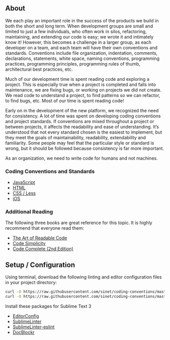 ## About

We each play an important role in the success of the products we build in both the short and long term. When development groups are small and limited to just a few individuals, who often work in silos, refactoring, maintaining, and extending our code is easy; we wrote it and intimately know it! However, this becomes a challenge in a larger group, as each developer on a team, and each team will have their own conventions and standards. Conventions include file organization, indentation, comments, declarations, statements, white space, naming conventions, programming practices, programming principles, programming rules of thumb, architectural best practices, etc.

Much of our development time is spent reading code and exploring a project. This is especially true when a project is completed and falls into maintenance, we are fixing bugs, or working on projects we did not create. We read code to understand a project, to find patterns so we can refactor, to find bugs, etc. Most of our time is spent reading code!

Early on in the development of the new platform, we recognized the need for consistency. A lot of time was spent on developing coding conventions and project standards. If conventions are mixed throughout a project or between projects, it affects the readability and ease of understanding. It’s understood that not every standard chosen is the easiest to implement, but they meet the goals of maintainability, readability, extendability and familiarity. Some people may feel that the particular style or standard is wrong, but it should be followed because consistency is far more important.

As an organization, we need to write code for humans and not machines.

### Coding Conventions and Standards
* [JavaScript](https://github.com/sinet/coding-conventions/blob/master/javascript.md)
* [HTML](https://github.com/sinet/coding-conventions/blob/master/html.md)
* [CSS / Less](https://github.com/sinet/coding-conventions/blob/master/css.md)
* [iOS](https://github.com/sinet/coding-conventions/blob/master/ios.md)

### Additional Reading
The following three books are great reference for this topic. It is highly recommend that everyone read them:
* [The Art of Readable Code](http://shop.oreilly.com/product/9780596802301.do)
* [Code Simplicity](http://shop.oreilly.com/product/0636920022251.do)
* [Code Complete (2nd Edition)](http://www.amazon.com/Code-Complete-Practical-Handbook-Construction/dp/0735619670)

## Setup / Configuration
Using terminal, download the following linting and editor configuration files in your project directory:
```bash
curl -O https://raw.githubusercontent.com/sinet/coding-conventions/master/.editorconfig
curl -O https://raw.githubusercontent.com/sinet/coding-conventions/master/.eslintrc
```

Install these packages for Sublime Text 3
* [EditorConfig](https://github.com/sindresorhus/editorconfig-sublime)
* [SublimeLinter](https://github.com/SublimeLinter/SublimeLinter3)
* [SublimeLinter-eslint](https://github.com/roadhump/SublimeLinter-eslint)
* [DocBlockr](https://github.com/spadgos/sublime-jsdocs)
